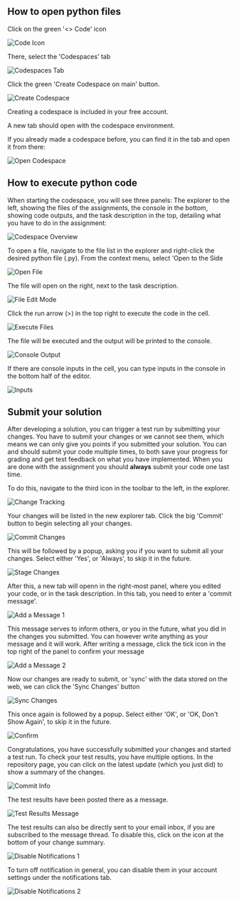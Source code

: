 ## How to open python files

Click on the green '<> Code' icon

![Code Icon](cs_img/img1.png)

There, select the 'Codespaces' tab

![Codespaces Tab](cs_img/img2.png)

Click the green 'Create Codespace on main' button. 

![Create Codespace](cs_img/img3.png)

Creating a codespace is included in your free account.

A new tab should open with the codespace environment.

If you already made a codespace before, you can find it in the tab and open it from there:

![Open Codespace](cs_img/img4.png)

## How to execute python code

When starting the codespace, you will see three panels: The explorer to the left, showing the files of the assignments, the console in the bottom, showing code outputs, and the task description in the top, detailing what you have to do in the assignment:

![Codespace Overview](cs_img/img5.png)

To open a file, navigate to the file list in the explorer and right-click the desired python file (.py). From the context menu, select 'Open to the Side

![Open File](cs_img/img6.png) 

The file will open on the right, next to the task description. 

![File Edit Mode](cs_img/img7.png) 

Click the run arrow (>) in the top right to execute the code in the cell.

![Execute Files](cs_img/img8.png) 

The file will be executed and the output will be printed to the console.

![Console Output](cs_img/img9.png)

If there are console inputs in the cell, you can type inputs in the console in the bottom half of the editor.

![Inputs](cs_img/img10.png)

## Submit your solution

After developing a solution, you can trigger a test run by submitting your changes. You have to submit your changes or we cannot see them, which means we can only give you points if you submitted your solution. You can and should submit your code multiple times, to both save your progress for grading and get test feedback on what you have implemented. When you are done with the assignment you should **always** submit your code one last time. 

To do this, navigate to the third icon in the toolbar to the left, in the explorer. 

![Change Tracking](cs_img/img11.png)

Your changes will be listed in the new explorer tab. Click the big 'Commit' button to begin selecting all your changes.

![Commit Changes](cs_img/img12.png)

This will be followed by a popup, asking you if you want to submit all your changes. Select either 'Yes', or 'Always', to skip it in the future.

![Stage Changes](cs_img/img13.png)

After this, a new tab will openn in the right-most panel, where you edited your code, or in the task description. In this tab, you need to enter a 'commit message'.

![Add a Message 1](cs_img/img14.png)

This message serves to inform others, or you in the future, what you did in the changes you submitted. You can however write anything as your message and it will work.
After writing a message, click the tick icon in the top right of the panel to confirm your message

![Add a Message 2](cs_img/img15.png)

Now our changes are ready to submit, or 'sync' with the data stored on the web, we can click the 'Sync Changes' button

![Sync Changes](cs_img/img16.png)

This once again is followed by a popup. Select either 'OK', or 'OK, Don't Show Again', to skip it in the future.

![Confirm](cs_img/img17.png)

Congratulations, you have successfully submitted your changes and started a test run.
To check your test results, you have multiple options.
In the repository page, you can click on the latest update (which you just did) to show a summary of the changes.

![Commit Info](cs_img/img18.png)

The test results have been posted there as a message.

![Test Results Message](cs_img/img19.png)

The test results can also be directly sent to your email inbox, if you are subscribed to the message thread.
To disable this, click on the icon at the bottom of your change summary.

![Disable Notifications 1](cs_img/img20.png)

To turn off notification in general, you can disable them in your account settings under the notifications tab.

![Disable Notifications 2](cs_img/img21.png)
